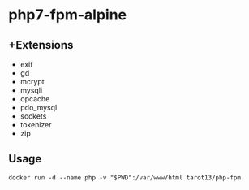 # php7-fpm-alpine    

## +Extensions    
* exif  
* gd  
* mcrypt  
* mysqli  
* opcache  
* pdo_mysql  
* sockets  
* tokenizer  
* zip  

## Usage
`docker run -d --name php -v "$PWD":/var/www/html tarot13/php-fpm`